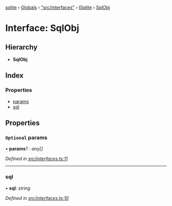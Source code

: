 [sqlite](../README.md) › [Globals](../globals.md) › ["src/interfaces"](../modules/_src_interfaces_.md) › [ISqlite](../modules/_src_interfaces_.isqlite.md) › [SqlObj](_src_interfaces_.isqlite.sqlobj.md)

# Interface: SqlObj

## Hierarchy

- **SqlObj**

## Index

### Properties

- [params](_src_interfaces_.isqlite.sqlobj.md#optional-params)
- [sql](_src_interfaces_.isqlite.sqlobj.md#sql)

## Properties

### `Optional` params

• **params**? : _any[]_

_Defined in [src/interfaces.ts:11](https://github.com/kriasoft/node-sqlite/blob/d15b22e/src/interfaces.ts#L11)_

---

### sql

• **sql**: _string_

_Defined in [src/interfaces.ts:10](https://github.com/kriasoft/node-sqlite/blob/d15b22e/src/interfaces.ts#L10)_
